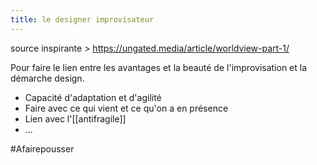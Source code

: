 ```yaml
---
title: le designer improvisateur
---
```


source inspirante > https://ungated.media/article/worldview-part-1/

Pour faire le lien entre les avantages et la beauté de l'improvisation et la démarche design.

-   Capacité d'adaptation et d'agilité
-   Faire avec ce qui vient et ce qu'on a en présence
-   Lien avec l'[[antifragile]]
-   ...

#Afairepousser 